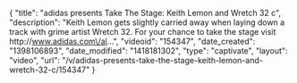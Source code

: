 {
    "title": "adidas presents Take The Stage:  Keith Lemon and Wretch 32 c",
    "description": "Keith Lemon gets slightly carried away when laying down a track with grime artist Wretch 32. For your chance to take the stage visit http:\/\/www.adidas.com\/al...",
    "videoid": "154347",
    "date_created": "1398106893",
    "date_modified": "1418181302",
    "type": "captivate",
    "layout": "video",
    "url": "\/v\/adidas-presents-take-the-stage-keith-lemon-and-wretch-32-c\/154347"
}